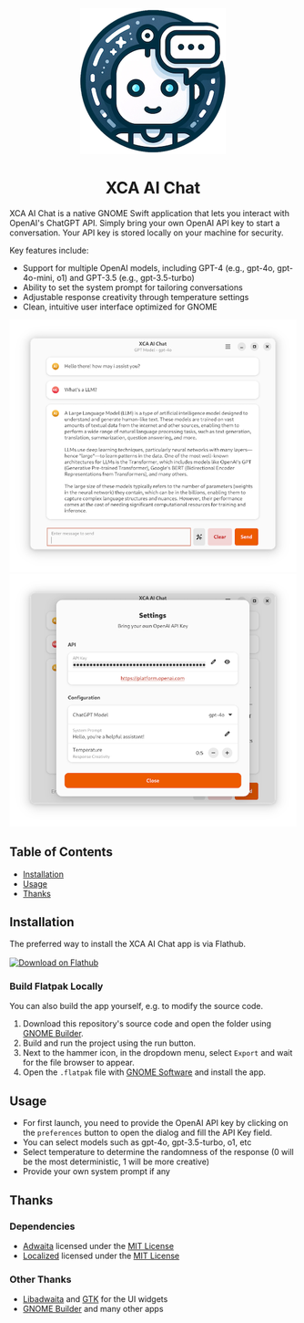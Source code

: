 <p align="center">
  <img width="256" alt="XCA Ai Chat Icon" src="data/icons/io.github.alfianlosari.GTKChatGPT.png">
  <h1 align="center">XCA AI Chat</h1>
</p>

XCA AI Chat is a native GNOME Swift application that lets you interact with OpenAI's ChatGPT API. Simply bring your own OpenAI API key to start a conversation. Your API key is stored locally on your machine for security.

Key features include:
- Support for multiple OpenAI models, including GPT-4 (e.g., gpt-4o, gpt-4o-mini, o1) and GPT-3.5 (e.g., gpt-3.5-turbo)
- Ability to set the system prompt for tailoring conversations
- Adjustable response creativity through temperature settings
- Clean, intuitive user interface optimized for GNOME

![Screenshot](data/tutorials/overview.png)
![Screenshot](data/tutorials/settings.png)

## Table of Contents

- [Installation](#Installation)
- [Usage](#Usage)
- [Thanks](#Thanks)

## Installation

The preferred way to install the XCA AI Chat app is via Flathub.

<a href='https://flathub.org/apps/io.github.alfianlosari.GTKChatGPT' align="center">
  <img align="center" width='240' alt='Download on Flathub' src='https://flathub.org/api/badge?locale=en'/>
</a>

### Build Flatpak Locally

You can also build the app yourself, e.g. to modify the source code.

1. Download this repository's source code and open the folder using [GNOME Builder](https://apps.gnome.org/Builder/).
2. Build and run the project using the run button.
3. Next to the hammer icon, in the dropdown menu, select `Export` and wait for the file browser to appear.
4. Open the `.flatpak` file with [GNOME Software](https://apps.gnome.org/Software/) and install the app.

## Usage

- For first launch, you need to provide the OpenAI API key by clicking on the `preferences` button to open the dialog and fill the API Key field.
- You can select models such as gpt-4o, gpt-3.5-turbo, o1, etc
- Select temperature to determine the randomness of the response (0 will be the most deterministic, 1 will be more creative)
- Provide your own system prompt if any

## Thanks

### Dependencies
- [Adwaita](https://github.com/AparokshaUI/Adwaita) licensed under the [MIT License](https://github.com/AparokshaUI/Adwaita/blob/main/LICENSE.md)
- [Localized](https://github.com/AparokshaUI/Localized) licensed under the [MIT License](https://github.com/AparokshaUI/Localized/blob/master/LICENSE.md)

### Other Thanks
- [Libadwaita](https://gnome.pages.gitlab.gnome.org/libadwaita/doc/1.4/) and [GTK](https://docs.gtk.org/gtk4/) for the UI widgets
- [GNOME Builder](https://apps.gnome.org/Builder/) and many other apps